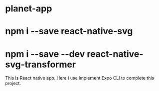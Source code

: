 # planet-app
# npm i --save react-native-svg
# npm i --save --dev react-native-svg-transformer

This is React native app. Here I use implement Expo CLI to complete this project.
